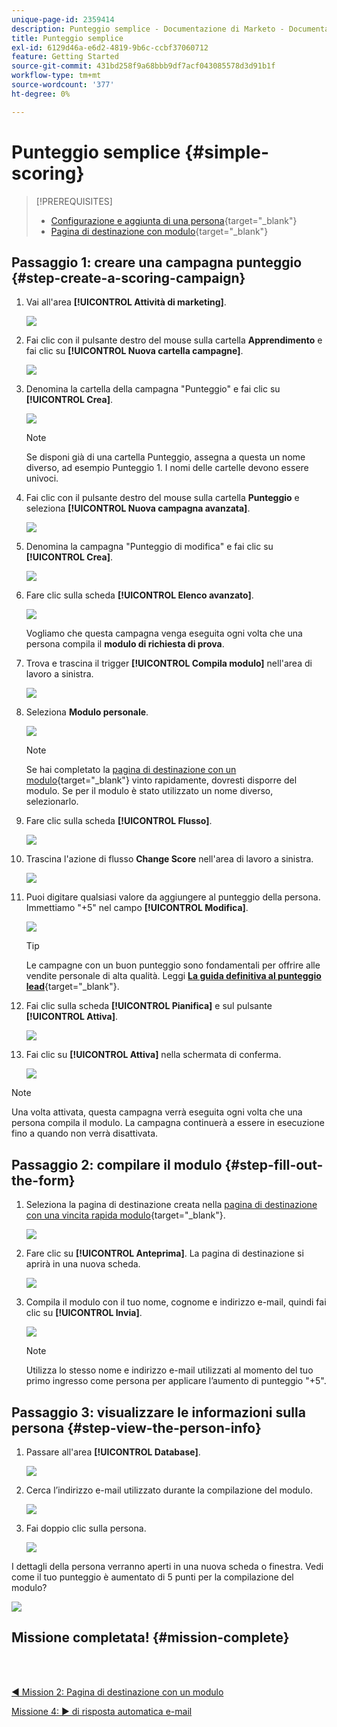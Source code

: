 ```yaml
---
unique-page-id: 2359414
description: Punteggio semplice - Documentazione di Marketo - Documentazione del prodotto
title: Punteggio semplice
exl-id: 6129d46a-e6d2-4819-9b6c-ccbf37060712
feature: Getting Started
source-git-commit: 431bd258f9a68bbb9df7acf043085578d3d91b1f
workflow-type: tm+mt
source-wordcount: '377'
ht-degree: 0%

---
```


# Punteggio semplice {#simple-scoring}

>[!PREREQUISITES]
>
>* [Configurazione e aggiunta di una persona](/help/marketo/getting-started/quick-wins/get-set-up-and-add-a-person.md){target="_blank"}
>* [Pagina di destinazione con modulo](/help/marketo/getting-started/quick-wins/landing-page-with-a-form.md){target="_blank"}

## Passaggio 1: creare una campagna punteggio {#step-create-a-scoring-campaign}

1. Vai all&#39;area **[!UICONTROL Attività di marketing]**.

   ![](assets/simple-scoring-1.png)

1. Fai clic con il pulsante destro del mouse sulla cartella **Apprendimento** e fai clic su **[!UICONTROL Nuova cartella campagne]**.

   ![](assets/simple-scoring-2.png)

1. Denomina la cartella della campagna &quot;Punteggio&quot; e fai clic su **[!UICONTROL Crea]**.

   ![](assets/simple-scoring-3.png)

   >[!NOTE]
   >
   >Se disponi già di una cartella Punteggio, assegna a questa un nome diverso, ad esempio Punteggio 1. I nomi delle cartelle devono essere univoci.

1. Fai clic con il pulsante destro del mouse sulla cartella **Punteggio** e seleziona **[!UICONTROL Nuova campagna avanzata]**.

   ![](assets/simple-scoring-4.png)

1. Denomina la campagna &quot;Punteggio di modifica&quot; e fai clic su **[!UICONTROL Crea]**.

   ![](assets/simple-scoring-5.png)

1. Fare clic sulla scheda **[!UICONTROL Elenco avanzato]**.

   ![](assets/simple-scoring-6.png)

   Vogliamo che questa campagna venga eseguita ogni volta che una persona compila il **modulo di richiesta di prova**.

1. Trova e trascina il trigger **[!UICONTROL Compila modulo]** nell&#39;area di lavoro a sinistra.

   ![](assets/simple-scoring-7.png)

1. Seleziona **Modulo personale**.

   ![](assets/simple-scoring-8.png)

   >[!NOTE]
   >
   >Se hai completato la [pagina di destinazione con un modulo](/help/marketo/getting-started/quick-wins/landing-page-with-a-form.md){target="_blank"} vinto rapidamente, dovresti disporre del modulo. Se per il modulo è stato utilizzato un nome diverso, selezionarlo.

1. Fare clic sulla scheda **[!UICONTROL Flusso]**.

   ![](assets/simple-scoring-9.png)

1. Trascina l&#39;azione di flusso **Change Score** nell&#39;area di lavoro a sinistra.

   ![](assets/simple-scoring-10.png)

1. Puoi digitare qualsiasi valore da aggiungere al punteggio della persona. Immettiamo &quot;+5&quot; nel campo **[!UICONTROL Modifica]**.

   ![](assets/simple-scoring-11.png)

   >[!TIP]
   >
   >Le campagne con un buon punteggio sono fondamentali per offrire alle vendite personale di alta qualità. Leggi [**La guida definitiva al punteggio lead**](https://www.marketo.com/definitive-guides/lead-scoring/){target="_blank"}.

1. Fai clic sulla scheda **[!UICONTROL Pianifica]** e sul pulsante **[!UICONTROL Attiva]**.

   ![](assets/simple-scoring-12.png)

1. Fai clic su **[!UICONTROL Attiva]** nella schermata di conferma.

   ![](assets/simple-scoring-13.png)

>[!NOTE]
>
>Una volta attivata, questa campagna verrà eseguita ogni volta che una persona compila il modulo. La campagna continuerà a essere in esecuzione fino a quando non verrà disattivata.

## Passaggio 2: compilare il modulo {#step-fill-out-the-form}

1. Seleziona la pagina di destinazione creata nella [pagina di destinazione con una vincita rapida modulo](/help/marketo/getting-started/quick-wins/landing-page-with-a-form.md){target="_blank"}.

   ![](assets/simple-scoring-14.png)

1. Fare clic su **[!UICONTROL Anteprima]**. La pagina di destinazione si aprirà in una nuova scheda.

   ![](assets/simple-scoring-15.png)

1. Compila il modulo con il tuo nome, cognome e indirizzo e-mail, quindi fai clic su **[!UICONTROL Invia]**.

   ![](assets/simple-scoring-16.png)

   >[!NOTE]
   >
   >Utilizza lo stesso nome e indirizzo e-mail utilizzati al momento del tuo primo ingresso come persona per applicare l’aumento di punteggio &quot;+5&quot;.

## Passaggio 3: visualizzare le informazioni sulla persona {#step-view-the-person-info}

1. Passare all&#39;area **[!UICONTROL Database]**.

   ![](assets/simple-scoring-17.png)

1. Cerca l’indirizzo e-mail utilizzato durante la compilazione del modulo.

   ![](assets/simple-scoring-18.png)

1. Fai doppio clic sulla persona.

   ![](assets/simple-scoring-19.png)

I dettagli della persona verranno aperti in una nuova scheda o finestra. Vedi come il tuo punteggio è aumentato di 5 punti per la compilazione del modulo?

![](assets/simple-scoring-20.png)

## Missione completata! {#mission-complete}

<br> 

[◄ Mission 2: Pagina di destinazione con un modulo](/help/marketo/getting-started/quick-wins/landing-page-with-a-form.md)

[Missione 4: ► di risposta automatica e-mail](/help/marketo/getting-started/quick-wins/email-auto-response.md)
